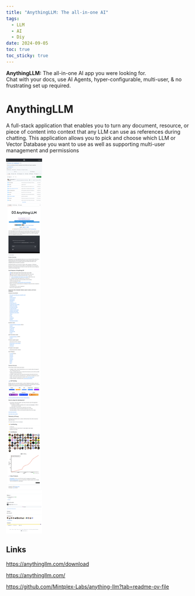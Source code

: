 ```yaml
---
title: "AnythingLLM: The all-in-one AI"
tags:
  - LLM
  - AI
  - Diy
date: 2024-09-05
toc: true
toc_sticky: true
---
```

**AnythingLLM:** The all-in-one AI app you were looking for.  
Chat with your docs, use AI Agents, hyper-configurable, multi-user, & no frustrating set up required.
# AnythingLLM

A full-stack application that enables you to turn any document, resource, or piece of content into context that any LLM can use as references during chatting. This application allows you to pick and choose which LLM or Vector Database you want to use as well as supporting multi-user management and permissions

![](../_asset/2024-09-05_image_1.png)

## Links

<https://anythingllm.com/download>

<https://anythingllm.com/>

<https://github.com/Mintplex-Labs/anything-llm?tab=readme-ov-file>
